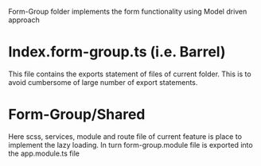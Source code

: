 Form-Group folder implements the form functionality using Model driven approach

# Index.form-group.ts (i.e. Barrel)
This file contains the exports statement of files of current folder. This is to avoid cumbersome 
of large number of export statements.

# Form-Group/Shared
Here scss, services, module and route file of current feature is place to implement the lazy loading.
In turn form-group.module file is exported into the app.module.ts file
